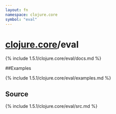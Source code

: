 ```yaml
---
layout: fn
namespace: clojure.core
symbol: "eval"
---
```


# [clojure.core](../)/eval

{% include 1.5.1/clojure.core/eval/docs.md %}

##Examples

{% include 1.5.1/clojure.core/eval/examples.md %}
## Source
{% include 1.5.1/clojure.core/eval/src.md %}

